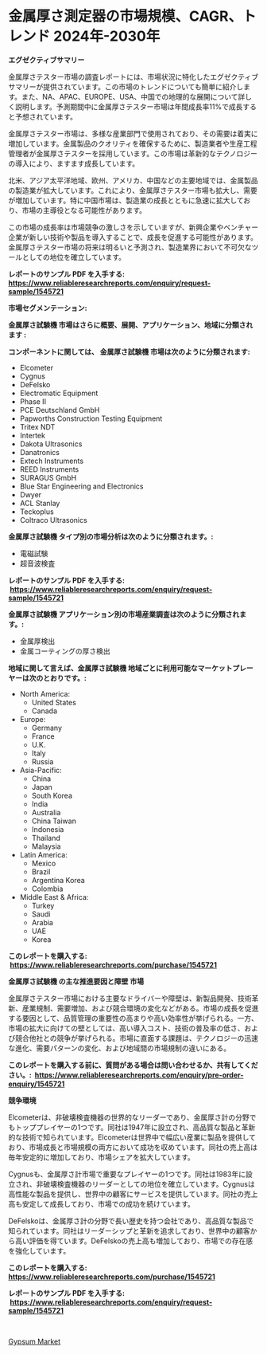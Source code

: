 <p><h1>金属厚さ測定器の市場規模、CAGR、トレンド 2024年-2030年</h1></p><p><strong>エグゼクティブサマリー</strong></p>
<p><p>金属厚さテスター市場の調査レポートには、市場状況に特化したエグゼクティブサマリーが提供されています。この市場のトレンドについても簡単に紹介します。また、NA、APAC、EUROPE、USA、中国での地理的な展開について詳しく説明します。予測期間中に金属厚さテスター市場は年間成長率11%で成長すると予想されています。</p><p>金属厚さテスター市場は、多様な産業部門で使用されており、その需要は着実に増加しています。金属製品のクオリティを確保するために、製造業者や生産工程管理者が金属厚さテスターを採用しています。この市場は革新的なテクノロジーの導入により、ますます成長しています。</p><p>北米、アジア太平洋地域、欧州、アメリカ、中国などの主要地域では、金属製品の製造業が拡大しています。これにより、金属厚さテスター市場も拡大し、需要が増加しています。特に中国市場は、製造業の成長とともに急速に拡大しており、市場の主導役となる可能性があります。</p><p>この市場の成長率は市場競争の激しさを示していますが、新興企業やベンチャー企業が新しい技術や製品を導入することで、成長を促進する可能性があります。金属厚さテスター市場の将来は明るいと予測され、製造業界において不可欠なツールとしての地位を確立しています。</p></p>
<p><strong>レポートのサンプル PDF を入手する: <a href="https://www.reliableresearchreports.com/enquiry/request-sample/1545721">https://www.reliableresearchreports.com/enquiry/request-sample/1545721</a></strong></p>
<p><strong>市場セグメンテーション:</strong></p>
<p><strong> 金属厚さ試験機 市場はさらに概要、展開、アプリケーション、地域に分類されます :</strong></p>
<p><strong>コンポーネントに関しては、 金属厚さ試験機 市場は次のように分類されます: &nbsp;</strong></p>
<p><ul><li>Elcometer</li><li>Cygnus</li><li>DeFelsko</li><li>Electromatic Equipment</li><li>Phase II</li><li>PCE Deutschland GmbH</li><li>Papworths Construction Testing Equipment</li><li>Tritex NDT</li><li>Intertek</li><li>Dakota Ultrasonics</li><li>Danatronics</li><li>Extech Instruments</li><li>REED Instruments</li><li>SURAGUS GmbH</li><li>Blue Star Engineering and Electronics</li><li>Dwyer</li><li>ACL Stanlay</li><li>Teckoplus</li><li>Coltraco Ultrasonics</li></ul></p>
<p><strong> 金属厚さ試験機 タイプ別の市場分析は次のように分類されます。:</strong></p>
<p><ul><li>電磁試験</li><li>超音波検査</li></ul></p>
<p><strong>レポートのサンプル PDF を入手する: &nbsp;<a href="https://www.reliableresearchreports.com/enquiry/request-sample/1545721">https://www.reliableresearchreports.com/enquiry/request-sample/1545721</a></strong></p>
<p><strong> 金属厚さ試験機 アプリケーション別の市場産業調査は次のように分類されます。:</strong></p>
<p><ul><li>金属厚検出</li><li>金属コーティングの厚さ検出</li></ul></p>
<p><strong>地域に関して言えば、金属厚さ試験機 地域ごとに利用可能なマーケットプレーヤーは次のとおりです。:</strong></p>
<p><ul>
    <li>
        North America:
        <ul>
            <li>United States</li>
            <li>Canada</li>
        </ul>
    </li>
    <li>
        Europe:
        <ul>
            <li>Germany</li>
            <li>France</li>
            <li>U.K.</li>
            <li>Italy</li>
            <li>Russia</li>
        </ul>
    </li>
    <li>
        Asia-Pacific:
        <ul>
            <li>China</li>
            <li>Japan</li>
            <li>South Korea</li>
            <li>India</li>
            <li>Australia</li>
            <li>China Taiwan</li>
            <li>Indonesia</li>
            <li>Thailand</li>
            <li>Malaysia</li>
        </ul>
    </li>
    <li>
        Latin America:
        <ul>
            <li>Mexico</li>
            <li>Brazil</li>
            <li>Argentina Korea</li>
            <li>Colombia</li>
        </ul>
    </li>
    <li>
        Middle East & Africa:
        <ul>
            <li>Turkey</li>
            <li>Saudi</li>
            <li>Arabia</li>
            <li>UAE</li>
            <li>Korea</li>
        </ul>
    </li>
    </ul></p>
<p><strong>このレポートを購入する: &nbsp;<a href="https://www.reliableresearchreports.com/purchase/1545721">https://www.reliableresearchreports.com/purchase/1545721</a></strong></p>
<p><strong>金属厚さ試験機 の主な推進要因と障壁 市場</strong></p>
<p><p>金属厚さテスター市場における主要なドライバーや障壁は、新製品開発、技術革新、産業規制、需要増加、および競合環境の変化などがある。市場の成長を促進する要因として、品質管理の重要性の高まりや高い効率性が挙げられる。一方、市場の拡大に向けての壁としては、高い導入コスト、技術の普及率の低さ、および競合他社との競争が挙げられる。市場に直面する課題は、テクノロジーの迅速な進化、需要パターンの変化、および地域間の市場規制の違いにある。</p></p>
<p><strong>このレポートを購入する前に、質問がある場合は問い合わせるか、共有してください。:&nbsp; <a href="https://www.reliableresearchreports.com/enquiry/pre-order-enquiry/1545721">https://www.reliableresearchreports.com/enquiry/pre-order-enquiry/1545721</a></strong></p>
<p><strong>競争環境</strong></p>
<p><p>Elcometerは、非破壊検査機器の世界的なリーダーであり、金属厚さ計の分野でもトッププレイヤーの1つです。同社は1947年に設立され、高品質な製品と革新的な技術で知られています。Elcometerは世界中で幅広い産業に製品を提供しており、市場成長と市場規模の両方において成功を収めています。同社の売上高は毎年安定的に増加しており、市場シェアを拡大しています。</p><p>Cygnusも、金属厚さ計市場で重要なプレイヤーの1つです。同社は1983年に設立され、非破壊検査機器のリーダーとしての地位を確立しています。Cygnusは高性能な製品を提供し、世界中の顧客にサービスを提供しています。同社の売上高も安定して成長しており、市場での成功を続けています。</p><p>DeFelskoは、金属厚さ計の分野で長い歴史を持つ会社であり、高品質な製品で知られています。同社はリーダーシップと革新を追求しており、世界中の顧客から高い評価を得ています。DeFelskoの売上高も増加しており、市場での存在感を強化しています。</p></p>
<p><strong>このレポートを購入する: &nbsp; <a href="https://www.reliableresearchreports.com/purchase/1545721">https://www.reliableresearchreports.com/purchase/1545721</a></strong></p>
<p><strong>レポートのサンプル PDF を入手する: &nbsp;<a href="https://www.reliableresearchreports.com/enquiry/request-sample/1545721">https://www.reliableresearchreports.com/enquiry/request-sample/1545721</a></strong><strong></strong></p>
<p>&nbsp;</p>
<p><p><a href="https://bubble-tree-ea4.notion.site/Gypsum-Market-Research-Report-The-Key-To-Successful-Business-Strategy-Forecasted-for-Period-from-20-a322c55bbaae4fa59023b055ee646da4">Gypsum Market</a></p></p>